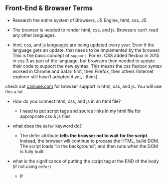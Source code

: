 ## Front-End & Browser Terms

- Research the entire system of Browsers, JS Engine, html, css, JS

- The browser is needed to render html, css, and js. Browsers can’t read any other languages.
- html, css, and js languages are being updated every year. Even if the language gets an update, that needs to be implemented by the browser. This is the basic concept of `support`. For ex. CSS added flexbox in 2015 in css 3 as part of the language, but browsers then needed to update their code to support the new syntax. This means the css flexbox syntax worked in Chrome and Safari first, then Firefox, then others (Internet explorer still hasn’t adopted it yet, I think).

check out [caniuse.com](http://caniuse.com/) for browser support in html, css, and js. You will use this a lot.

- How do you connect html, css, and js in an html file?

  - I need to put script tags and source links in my html file for appropriate css & js files

- what does the `defer` keyword do?

  - The defer attribute **tells the browser not to wait for the script**. Instead, the browser will continue to process the HTML, build DOM. The script loads “in the background”, and then runs when the DOM is fully built

- what is the significance of putting the script tag at the END of the body (if not using `defer`)

  - If <script> tag is not added at end of the <body> tag, DOM may not be ready by that time, thus preventing javascript to work on it, leading to unknown behaviors. Therefore, we should always add <script> tag at the end of the <body> tag **to prevent unknown behaviors and make the webpage load faster**.

- What does the JS engine do exactly? Be familiar with some names like V8, SpiderMonkey. Review the concept of interpretation vs compilation related to this

  - A JavaScript engine is a software component that **executes JavaScript code**. The first JavaScript engines were mere interpreters, but all relevant modern engines use just-in-time compilation for improved performance. JavaScript engines are typically developed by web browser vendors, and every major browser has one.
  - V8 is _Google's open source high-performance JavaScript and WebAssembly engine_, written in C++. It is used in Chrome and in Node.js, among others.
  - SpiderMonkey is the first JavaScript engine, written by Brendan Eich at Netscape Communications, later released as open source and currently maintained by the Mozilla Foundation. It is used in the Firefox web browser.
  - Watched this video > https://mathiasbynens.be/notes/shapes-ics

- What does it mean when a website is `responsive`?
  - Responsive webdesign is the approach that suggests that design and developtment should respond to the user's behavior and environment based on screen size, platform and orientation.



##### DOM, event listeners

- DOM (Document Object Model) is a programming interface (API) for web documents. It converts a web structure into the tree structure and stores it in internal memory. By using the structure, It can access all aspects of HTML or xml objects such as h1 texts, backgroun color, height of an element, etc) and make changes when needed.

  - helpful video: https://www.youtube.com/watch?v=ipkjfvl40s0

- Event Listeneners are a procedure in JavaScript that waits for an event to occur. For example, a user clicking the mouse or pressing a key on the keyboard. (i.e. `addEventListener()`)
